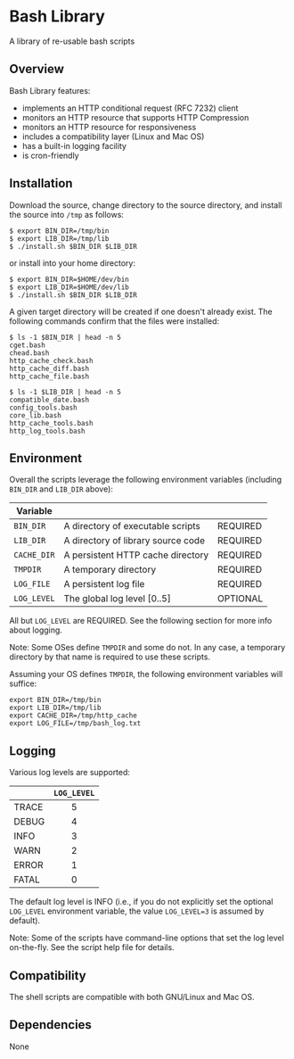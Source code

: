 # Bash Library

A library of re-usable bash scripts

## Overview

Bash Library features:

* implements an HTTP conditional request (RFC 7232) client
* monitors an HTTP resource that supports HTTP Compression
* monitors an HTTP resource for responsiveness
* includes a compatibility layer (Linux and Mac OS)
* has a built-in logging facility
* is cron-friendly

## Installation

Download the source, change directory to the source directory, and install the source into `/tmp` as follows:

```Shell
$ export BIN_DIR=/tmp/bin
$ export LIB_DIR=/tmp/lib
$ ./install.sh $BIN_DIR $LIB_DIR
```

or install into your home directory:

```Shell
$ export BIN_DIR=$HOME/dev/bin
$ export LIB_DIR=$HOME/dev/lib
$ ./install.sh $BIN_DIR $LIB_DIR
```

A given target directory will be created if one doesn't already exist. The following commands confirm that the files were installed:

```Shell
$ ls -1 $BIN_DIR | head -n 5
cget.bash
chead.bash
http_cache_check.bash
http_cache_diff.bash
http_cache_file.bash

$ ls -1 $LIB_DIR | head -n 5
compatible_date.bash
config_tools.bash
core_lib.bash
http_cache_tools.bash
http_log_tools.bash
```

## Environment

Overall the scripts leverage the following environment variables (including `BIN_DIR` and `LIB_DIR` above):

| Variable | | |
| --- | --- | --- |
| `BIN_DIR` | A directory of executable scripts | REQUIRED |
| `LIB_DIR` | A directory of library source code | REQUIRED |
| `CACHE_DIR` | A persistent HTTP cache directory | REQUIRED |
| `TMPDIR` | A temporary directory | REQUIRED |
| `LOG_FILE` | A persistent log file | REQUIRED |
| `LOG_LEVEL` | The global log level [0..5] | OPTIONAL |

All but `LOG_LEVEL` are REQUIRED. See the following section for more info about logging.

Note: Some OSes define `TMPDIR` and some do not. In any case, a temporary directory by that name is required to use these scripts.

Assuming your OS defines `TMPDIR`, the following environment variables will suffice:

```Shell
export BIN_DIR=/tmp/bin
export LIB_DIR=/tmp/lib
export CACHE_DIR=/tmp/http_cache
export LOG_FILE=/tmp/bash_log.txt
```

## Logging

Various log levels are supported:

| | `LOG_LEVEL` |
| --- | :---: |
| TRACE | 5 |
| DEBUG | 4 |
| INFO  | 3 |
| WARN  | 2 |
| ERROR | 1 |
| FATAL | 0 |

The default log level is INFO (i.e., if you do not explicitly set the optional `LOG_LEVEL` environment variable, the value `LOG_LEVEL=3` is assumed by default).

Note: Some of the scripts have command-line options that set the log level on-the-fly. See the script help file for details.

## Compatibility

The shell scripts are compatible with both GNU/Linux and Mac OS.

## Dependencies

None
